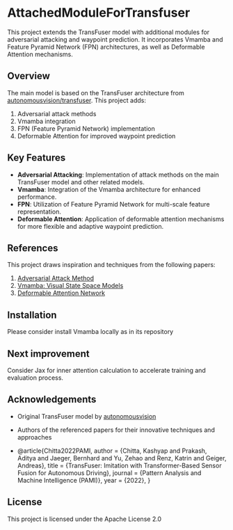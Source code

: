 # AttachedModuleForTransfuser

This project extends the TransFuser model with additional modules for adversarial attacking and waypoint prediction. It incorporates Vmamba and Feature Pyramid Network (FPN) architectures, as well as Deformable Attention mechanisms.

## Overview

The main model is based on the TransFuser architecture from [autonomousvision/transfuser](https://github.com/autonomousvision/transfuser). This project adds:

1. Adversarial attack methods
2. Vmamba integration
3. FPN (Feature Pyramid Network) implementation
4. Deformable Attention for improved waypoint prediction

## Key Features

- **Adversarial Attacking**: Implementation of attack methods on the main TransFuser model and other related models.
- **Vmamba**: Integration of the Vmamba architecture for enhanced performance.
- **FPN**: Utilization of Feature Pyramid Network for multi-scale feature representation.
- **Deformable Attention**: Application of deformable attention mechanisms for more flexible and adaptive waypoint prediction.

## References

This project draws inspiration and techniques from the following papers:

1. [Adversarial Attack Method](https://arxiv.org/abs/2402.11120)
2. [Vmamba: Visual State Space Models](https://arxiv.org/abs/2401.10166)
3. [Deformable Attention Network](https://arxiv.org/abs/2201.00520)

## Installation
Please consider install Vmamba locally as in its repository

## Next improvement 

Consider Jax for inner attention calculation to accelerate training and evaluation process.

## Acknowledgements

- Original TransFuser model by [autonomousvision](https://github.com/autonomousvision/transfuser)
- Authors of the referenced papers for their innovative techniques and approaches

- @article{Chitta2022PAMI,
  author = {Chitta, Kashyap and
            Prakash, Aditya and
            Jaeger, Bernhard and
            Yu, Zehao and
            Renz, Katrin and
            Geiger, Andreas},
  title = {TransFuser: Imitation with Transformer-Based Sensor Fusion for Autonomous Driving},
  journal = {Pattern Analysis and Machine Intelligence (PAMI)},
  year = {2022},
}

## License ##
This project is licensed under the Apache License 2.0 

